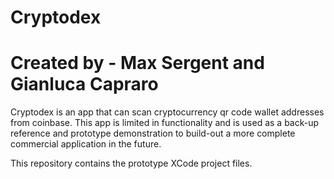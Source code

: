 # Cryptodex
# Created by - Max Sergent and Gianluca Capraro

Cryptodex is an app that can scan cryptocurrency qr code wallet addresses from coinbase. This app is limited in functionality and is used as a back-up reference and prototype demonstration to build-out a more complete commercial application in the future.

This repository contains the prototype XCode project files. 
